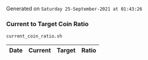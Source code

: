 Generated on `Saturday 25-September-2021 at 01:43:26`

### Current to Target Coin Ratio
`current_coin_ratio.sh`

Date|Current|Target|Ratio
---|---|---|---
